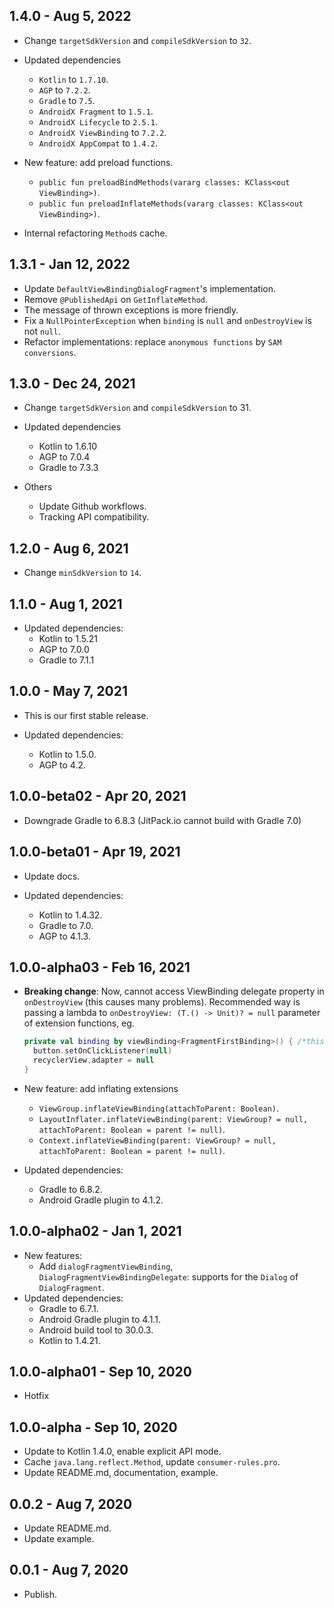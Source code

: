 ## 1.4.0 - Aug 5, 2022

- Change `targetSdkVersion` and `compileSdkVersion` to `32`.

- Updated dependencies
  - `Kotlin` to `1.7.10`.
  - `AGP` to `7.2.2`.
  - `Gradle` to `7.5`.
  - `AndroidX Fragment` to `1.5.1`.
  - `AndroidX Lifecycle` to `2.5.1`.
  - `AndroidX ViewBinding` to `7.2.2`.
  - `AndroidX AppCompat` to `1.4.2`.

- New feature: add preload functions.
  - `public fun preloadBindMethods(vararg classes: KClass<out ViewBinding>)`.
  - `public fun preloadInflateMethods(vararg classes: KClass<out ViewBinding>)`.

- Internal refactoring `Method`s cache.

## 1.3.1 - Jan 12, 2022

- Update `DefaultViewBindingDialogFragment`'s implementation.
- Remove `@PublishedApi` on `GetInflateMethod`.
- The message of thrown exceptions is more friendly.
- Fix a `NullPointerException` when `binding` is `null` and `onDestroyView` is not `null`.
- Refactor implementations: replace `anonymous functions` by `SAM conversions`.

## 1.3.0 - Dec 24, 2021

- Change `targetSdkVersion` and `compileSdkVersion` to 31.

- Updated dependencies
  - Kotlin to 1.6.10
  - AGP to 7.0.4
  - Gradle to 7.3.3

- Others
  - Update Github workflows.
  - Tracking API compatibility.

## 1.2.0 - Aug 6, 2021

- Change `minSdkVersion` to `14`.

## 1.1.0 - Aug 1, 2021

- Updated dependencies:
  - Kotlin to 1.5.21
  - AGP to 7.0.0
  - Gradle to 7.1.1

## 1.0.0 - May 7, 2021

- This is our first stable release.

- Updated dependencies:
  - Kotlin to 1.5.0.
  - AGP to 4.2.

## 1.0.0-beta02 - Apr 20, 2021

- Downgrade Gradle to 6.8.3 (JitPack.io cannot build with Gradle 7.0)

## 1.0.0-beta01 - Apr 19, 2021

- Update docs.

- Updated dependencies:
  - Kotlin to 1.4.32.
  - Gradle to 7.0.
  - AGP to 4.1.3.

## 1.0.0-alpha03 - Feb 16, 2021

- **Breaking change**: Now, cannot access ViewBinding delegate property in `onDestroyView` (this causes many problems).
  Recommended way is passing a lambda to `onDestroyView: (T.() -> Unit)? = null` parameter of extension functions, eg.

  ```kotlin
  private val binding by viewBinding<FragmentFirstBinding>() { /*this: FragmentFirstBinding*/
    button.setOnClickListener(null)
    recyclerView.adapter = null
  }
  ```
- New feature: add inflating extensions
  - `ViewGroup.inflateViewBinding(attachToParent: Boolean)`.
  - `LayoutInflater.inflateViewBinding(parent: ViewGroup? = null, attachToParent: Boolean = parent != null)`.
  - `Context.inflateViewBinding(parent: ViewGroup? = null, attachToParent: Boolean = parent != null)`.
- Updated dependencies:
  - Gradle to 6.8.2.
  - Android Gradle plugin to 4.1.2.

## 1.0.0-alpha02 - Jan 1, 2021

- New features:
  - Add `dialogFragmentViewBinding`, `DialogFragmentViewBindingDelegate`: supports for the `Dialog` of `DialogFragment`.
- Updated dependencies:
  - Gradle to 6.7.1.
  - Android Gradle plugin to 4.1.1.
  - Android build tool to 30.0.3.
  - Kotlin to 1.4.21.

## 1.0.0-alpha01 - Sep 10, 2020

* Hotfix

## 1.0.0-alpha - Sep 10, 2020

* Update to Kotlin 1.4.0, enable explicit API mode.
* Cache `java.lang.reflect.Method`, update `consumer-rules.pro`.
* Update README.md, documentation, example.

## 0.0.2 - Aug 7, 2020

* Update README.md.
* Update example.

## 0.0.1 - Aug 7, 2020

* Publish.
